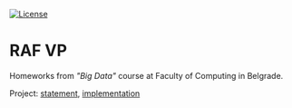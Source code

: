 [![License](https://img.shields.io/badge/License-Apache%202.0-blue.svg)](https://opensource.org/licenses/Apache-2.0)

# RAF VP

Homeworks from *"Big Data"* course at Faculty of Computing in Belgrade.

Project: [statement](https://github.com/jelic98/raf_vp/blob/main/project/project.pdf), [implementation](https://github.com/jelic98/raf_vp/tree/main/project/main.ipynb)
